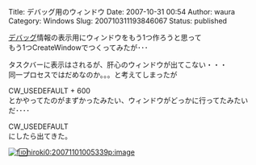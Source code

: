 Title: デバッグ用のウィンドウ
Date: 2007-10-31 00:54
Author: waura
Category: Windows
Slug: 200710311193846067
Status: published

[デバッグ](http://d.hatena.ne.jp/keyword/%A5%C7%A5%D0%A5%C3%A5%B0)情報の表示用にウィンドウをもう1つ作ろうと思って  
もう1つCreateWindowでつくってみたが･･･

タスクバーに表示はされるが、肝心のウィンドウが出てこない・・・  
同一プロセスではだめなのか。。。と考えてしまったが

CW_USEDEFAULT + 600  
とかやってたのがまずかったみたい、ウィンドウがどっかに行ってたみたいだ････

CW_USEDEFAULT  
にしたら出てきた。

[![f:id:hiroki0:20071101005339p:image](http://cdn-ak.f.st-hatena.com/images/fotolife/h/hiroki0/20071101/20071101005339.png "f:id:hiroki0:20071101005339p:image")](http://f.hatena.ne.jp/hiroki0/20071101005339)
